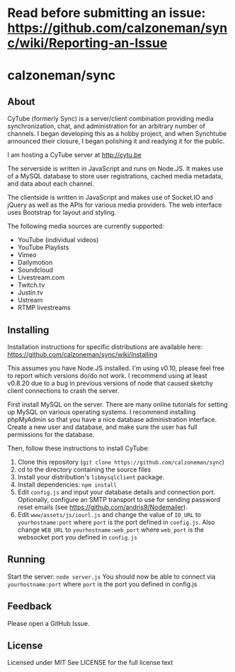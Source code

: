 Read before submitting an issue: https://github.com/calzoneman/sync/wiki/Reporting-an-Issue
===========================================================================================

calzoneman/sync
===============

About
-----

CyTube (formerly Sync) is a server/client combination providing media synchronization, chat,
and administration for an arbitrary number of channels.
I began developing this as a hobby project, and when Synchtube announced their closure, I
began polishing it and readying it for the public.

I am hosting a CyTube server at http://cytu.be

The serverside is written in JavaScript and runs on Node.JS.  It makes use
of a MySQL database to store user registrations, cached media metadata, and
data about each channel.

The clientside is written in JavaScript and makes use of Socket.IO and
jQuery as well as the APIs for various media providers.
The web interface uses Bootstrap for layout and styling.

The following media sources are currently supported:
- YouTube (individual videos)
- YouTube Playlists
- Vimeo
- Dailymotion
- Soundcloud
- Livestream.com
- Twitch.tv
- Justin.tv
- Ustream
- RTMP livestreams

Installing
----------

Installation instructions for specific distributions are available here: https://github.com/calzoneman/sync/wiki/Installing

This assumes you have Node.JS installed.
I'm using v0.10, please feel free to report which versions do/do not work.
I recommend using at least v0.8.20 due to a bug in previous versions of node
that caused sketchy client connections to crash the server.

First install MySQL on the server.  There are many online tutorials for setting up MySQL on
various operating systems.
I recommend installing phpMyAdmin so that you have a nice database administration interface.
Create a new user and database, and make sure the user has full permissions for the database.

Then, follow these instructions to install CyTube:

1. Clone this repository (`git clone https://github.com/calzoneman/sync`)
2. cd to the directory containing the source files
3. Install your distribution's `libmysqlclient` package.
3. Install dependencies: `npm install`
4. Edit `config.js` and input your database details and connection port.  Optionally, configure an SMTP transport to use for sending password reset emails (see https://github.com/andris9/Nodemailer).
5. Edit `www/assets/js/iourl.js` and change the value of `IO_URL` to `yourhostname:port` where `port` is the port defined in `config.js`.  Also change `WEB_URL` to `yourhostname:web_port` where `web_port` is the websocket port you defined in `config.js`

Running
-------

Start the server: `node server.js`
You should now be able to connect via `yourhostname:port` where `port` is
the port you defined in config.js

Feedback
--------

Please open a GitHub Issue.

License
-------

Licensed under MIT
See LICENSE for the full license text
